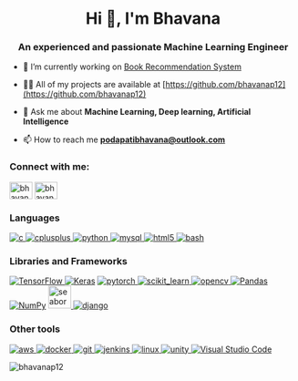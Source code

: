 <h1 align="center">Hi 👋, I'm Bhavana</h1>
<h3 align="center">An experienced and passionate Machine Learning Engineer</h3>

- 🔭 I’m currently working on [Book Recommendation System](https://github.com/bhavanap12/Book-Recommendation-System)

- 👨‍💻 All of my projects are available at [https://github.com/bhavanap12](https://github.com/bhavanap12)

- 💬 Ask me about **Machine Learning, Deep learning, Artificial Intelligence**

- 📫 How to reach me **podapatibhavana@outlook.com**

<h3 align="left">Connect with me:</h3>
<p align="left">
<a href="https://linkedin.com/in/bhavana-podapati" target="blank"><img align="center" src="https://raw.githubusercontent.com/rahuldkjain/github-profile-readme-generator/master/src/images/icons/Social/linked-in-alt.svg" alt="bhavanapodapati" height="30" width="40" /></a>
<a href="https://kaggle.com/bhavanapodapati" target="blank"><img align="center" src="https://raw.githubusercontent.com/rahuldkjain/github-profile-readme-generator/master/src/images/icons/Social/kaggle.svg" alt="bhavanapodapati" height="30" width="40" /></a>
</p>

<h3 align="left">Languages</h3>
<p align="left"> 
<a href="https://www.cprogramming.com/" target="_blank" rel="noreferrer"> <img alt="c" src="https://img.shields.io/badge/C%20-%23A8B9CC.svg?logo=C&logoColor=white"/> </a>
<a href="https://www.w3schools.com/cpp/" target="_blank" rel="noreferrer"> <img alt="cplusplus" src="https://img.shields.io/badge/C++%20-%2300599C.svg?logo=C++&logoColor=white"/> </a>
<a href="https://www.python.org" target="_blank" rel="noreferrer"> <img alt="python" src="https://img.shields.io/badge/Python%20-%233776AB.svg?logo=Python&logoColor=white"/> </a>
<a href="https://www.mysql.com/" target="_blank" rel="noreferrer"> <img alt="mysql" src="https://img.shields.io/badge/MySQL%20-%234479A1.svg?logo=MySQL&logoColor=white"/> </a>
<a href="https://www.w3.org/html/" target="_blank" rel="noreferrer"> <img alt="html5" src="https://img.shields.io/badge/HTML5%20-%23E34F26.svg?logo=MySQL&logoColor=white"/> </a>
<a href="https://www.gnu.org/software/bash/" target="_blank" rel="noreferrer"> <img alt="bash" src="https://img.shields.io/badge/GNU Bash%20-%234EAA25.svg?logo=GNU Bash&logoColor=white"/> </a>
</p>

<h3 align="left">Libraries and Frameworks</h3>
<p align="left"> 
<a href="https://www.tensorflow.org" target="_blank" rel="noreferrer"> <img alt="TensorFlow" src="https://img.shields.io/badge/TensorFlow%20-%23FF6F00.svg?logo=TensorFlow&logoColor=white"/> </a>
<a href="https://www.keras.io"><img alt="Keras" src="https://img.shields.io/badge/Keras%20-%23D00000.svg?logo=Keras&logoColor=white"></a>
<a href="https://pytorch.org/" target="_blank" rel="noreferrer"> <img alt="pytorch" src="https://img.shields.io/badge/PyTorch%20-%23EE4C2C.svg?logo=PyTorch&logoColor=white"/> </a>
<a href="https://scikit-learn.org/" target="_blank" rel="noreferrer"> <img alt="scikit_learn" src="https://img.shields.io/badge/scikit-learn%20-%23F7931E.svg?logo=scikit-learn&logoColor=white"/> </a> 
<a href="https://opencv.org/" target="_blank" rel="noreferrer"> <img alt="opencv" src="https://img.shields.io/badge/OpenCV%20-%235C3EE8.svg?logo=OpenCV&logoColor=white"/> </a>
<a href="https://pandas.pydata.org/" target="_blank" rel="noreferrer"> <img alt="Pandas" src="https://img.shields.io/badge/Pandas%20-%23150458.svg?logo=pandas&logoColor=white"> </a>
<a href="https://github.com/Bouaskaoun"><img alt="NumPy" src="https://img.shields.io/badge/Numpy%20-%23013243.svg?logo=numpy&logoColor=white"></a>
<a href="https://seaborn.pydata.org/" target="_blank" rel="noreferrer"> <img src="https://seaborn.pydata.org/_images/logo-mark-lightbg.svg" alt="seaborn" width="40" height="40"/> </a>
<a href="https://www.djangoproject.com/" target="_blank" rel="noreferrer"> <img alt="django" src="https://img.shields.io/badge/Django%20-%23092E20.svg?logo=Django&logoColor=white"/> </a>
</p>

<h3 align="left">Other tools</h3>
<p align="left"> 
<a href="https://aws.amazon.com" rel="noreferrer"> <img alt="aws" src="https://img.shields.io/badge/Amazon AWS%20-%23232F3E.svg?logo=Amazon AWS&logoColor=white"/> </a> 
<a href="https://www.docker.com/" target="_blank" rel="noreferrer"> <img alt="docker" src="https://img.shields.io/badge/Docker%20-%232496ED.svg?logo=Docker&logoColor=white"/> </a>
<a href="https://git-scm.com/" target="_blank" rel="noreferrer"> <img alt="git" src="https://img.shields.io/badge/Git%20-%23F05032.svg?logo=Git&logoColor=white"/> </a> 
<a href="https://www.jenkins.io" target="_blank" rel="noreferrer"> <img alt="jenkins" src="https://img.shields.io/badge/Jenkins%20-%23D24939.svg?logo=Jenkins&logoColor=white"/> </a>
<a href="https://www.linux.org/" target="_blank" rel="noreferrer"> <img alt="linux" src="https://img.shields.io/badge/Linux%20-%23FCC624.svg?logo=Linux&logoColor=white"/> </a>
<a href="https://unity.com/" target="_blank" rel="noreferrer"> <img alt="unity" src="https://img.shields.io/badge/Unity%20-%23000000.svg?logo=Linux&logoColor=white"/> </a> 
<a href="https://code.visualstudio.com/"><img alt="Visual Studio Code" src="https://img.shields.io/badge/Visual%20Studio%20Code-0078d7.svg?logo=visual-studio-code&logoColor=white"></a>
</p>

<p><img align="center" src="https://github-readme-stats.vercel.app/api/top-langs?username=bhavanap12&show_icons=true&locale=en&layout=compact" alt="bhavanap12" /></p>
